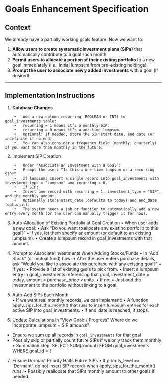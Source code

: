# Goals Enhancement Specification

## Context
We already have a partially working goals feature. Now we want to:
1. **Allow users to create systematic investment plans (SIPs)** that automatically contribute to a goal each month.
2. **Permit users to allocate a portion of their existing portfolio** to a new goal immediately (i.e., initial lumpsum from pre-existing holdings).
3. **Prompt the user to associate newly added investments** with a goal (if desired).

---

## Implementation Instructions

1. **Database Changes**
```aider
	•	Add a new column recurring (BOOLEAN or INT) to goal_investments table:
	•	recurring = 1 means it’s a monthly SIP.
	•	recurring = 0 means it’s a one-time lumpsum.
	•	Optional: If needed, store the SIP start date, end date (or indefinite if no end).
	•	You can also consider a frequency field (monthly, quarterly) if you want more than monthly in the future.
```
2.	Implement SIP Creation
```aider
	•	Under “Associate an Investment with a Goal”:
	•	Prompt the user: “Is this a one-time lumpsum or a recurring SIP?”
	•	If lumpsum: Insert a single record into goal_investments with investment_type = "Lumpsum" and recurring = 0.
	•	If SIP:
	•	Insert one record with recurring = 1, investment_type = "SIP", and the monthly amount.
	•	Optionally store start_date (defaults to today) and end_date (optional).
	•	The system needs a job or function to automatically add a new entry every month (or the user can manually trigger it for now).
```
3.	Auto-Allocation of Existing Portfolio at Goal Creation
	•	When user adds a new goal:
	•	Ask “Do you want to allocate any existing portfolio to this goal?”
	•	If yes, let them specify an amount (or default to an existing lumpsum).
	•	Create a lumpsum record in goal_investments with that amount.

4.	Prompt to Associate Investments When Adding Stocks/Funds
	•	In “Add Stock” (or mutual fund) flow:
	•	After the user enters purchase details, ask “Would you like to associate this purchase with any existing goal?”
	•	If yes:
	•	Provide a list of existing goals to pick from.
	•	Insert a lumpsum entry in goal_investments referencing that goal, investment_date = today, amount = purchase_price × units.
	•	If no:
	•	Just add the investment to the portfolio without linking to a goal.

5.	Auto-Add SIPs Each Month  
	•	If we want real monthly records, we can implement:
	•	A function apply_sips_for_the_month() that runs to insert lumpsum entries for each active SIP into goal_investments.
	•	If end_date is reached, it stops.

6.	Update Calculations in “View Goals / Progress”
Where do we incorporate lumpsum + SIP amounts?
- Ensure we sum up all records in `goal_investments` for that goal
- Possibly skip or partially count future SIPs if we only track them monthly
•	Summation step:
SELECT SUM(amount)
FROM goal_investments
WHERE goal_id = ?

7.	Ensure Dormant Priority Halts Future SIPs
	•	If priority_level == 'Dormant', do not insert SIP records when apply_sips_for_the_month() runs.
	•	Possibly reallocate that SIP’s monthly amount to other goals if needed.